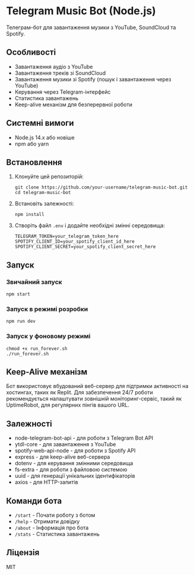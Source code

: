 # Telegram Music Bot (Node.js)

Телеграм-бот для завантаження музики з YouTube, SoundCloud та Spotify.

## Особливості

- Завантаження аудіо з YouTube
- Завантаження треків зі SoundCloud
- Завантаження музики зі Spotify (пошук і завантаження через YouTube)
- Керування через Telegram-інтерфейс
- Статистика завантажень
- Keep-alive механізм для безперервної роботи

## Системні вимоги

- Node.js 14.x або новіше
- npm або yarn

## Встановлення

1. Клонуйте цей репозиторій:
   ```
   git clone https://github.com/your-username/telegram-music-bot.git
   cd telegram-music-bot
   ```

2. Встановіть залежності:
   ```
   npm install
   ```

3. Створіть файл `.env` і додайте необхідні змінні середовища:
   ```
   TELEGRAM_TOKEN=your_telegram_token_here
   SPOTIFY_CLIENT_ID=your_spotify_client_id_here
   SPOTIFY_CLIENT_SECRET=your_spotify_client_secret_here
   ```

## Запуск

### Звичайний запуск

```
npm start
```

### Запуск в режимі розробки

```
npm run dev
```

### Запуск у фоновому режимі

```
chmod +x run_forever.sh
./run_forever.sh
```

## Keep-Alive механізм

Бот використовує вбудований веб-сервер для підтримки активності на хостингах, таких як Replit. 
Для забезпечення 24/7 роботи рекомендується налаштувати зовнішній моніторинг-сервіс, такий як UptimeRobot,
для регулярних пінгів вашого URL.

## Залежності

- node-telegram-bot-api - для роботи з Telegram Bot API
- ytdl-core - для завантаження з YouTube
- spotify-web-api-node - для роботи з Spotify API
- express - для keep-alive веб-сервера
- dotenv - для керування змінними середовища
- fs-extra - для роботи з файловою системою
- uuid - для генерації унікальних ідентифікаторів
- axios - для HTTP-запитів

## Команди бота

- `/start` - Почати роботу з ботом
- `/help` - Отримати довідку
- `/about` - Інформація про бота
- `/stats` - Статистика завантажень

## Ліцензія

MIT